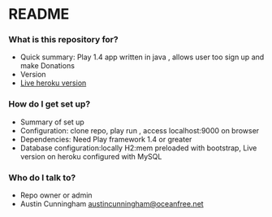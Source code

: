 # README #

### What is this repository for? ###

* Quick summary: Play 1.4 app written in java , allows user too sign up and make Donations
* Version
* [Live heroku version](http://donation-austin.herokuapp.com/)

### How do I get set up? ###

* Summary of set up
* Configuration: clone repo, play run , access localhost:9000 on browser
* Dependencies: Need Play framework 1.4 or greater
* Database configuration:locally H2:mem preloaded with bootstrap, Live version on heroku configured with MySQL


### Who do I talk to? ###

* Repo owner or admin
* Austin Cunningham austincunningham@oceanfree.net